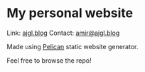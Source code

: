 # My personal website

Link: [ajgl.blog](www.ajgl.blog)
Contact: [amir@ajgl.blog](mailto:amir@ajgl.blog)

Made using [Pelican](https://getpelican.com/) static website generator. 

Feel free to browse the repo!